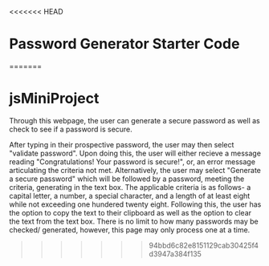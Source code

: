 <<<<<<< HEAD
# Password Generator Starter Code
=======
# jsMiniProject

Through this webpage, the user can generate a secure password as well as check to see if a password is secure.

After typing in their prospective password, the user may then select "validate password". Upon doing this, the user will either recieve a message reading "Congratulations! Your password is secure!", or, an error message articulating the criteria not met. 
Alternatively, the user may select "Generate a secure password" which will be followed by a password, meeting the criteria, generating in the text box.
The applicable criteria is as follows- a capital letter, a number, a special character, and a length of at least eight while not exceeding one hundered twenty eight.
Following this, the user has the option to copy the text to their clipboard as well as the option to clear the text from the text box.
There is no limit to how many passwords may be checked/ generated, however, this page may only process one at a time. 
>>>>>>> 94bbd6c82e8151129cab30425f4d3947a384f135
